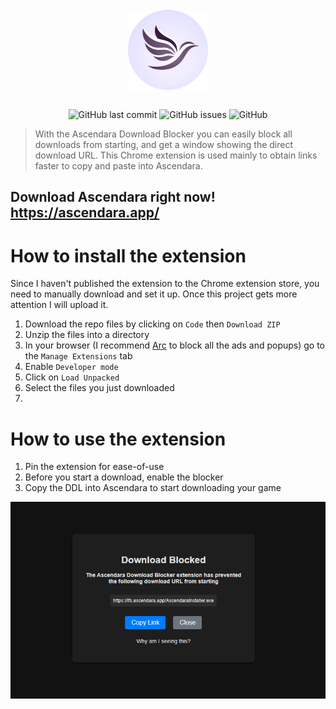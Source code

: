 <div align="center">
    </a>
    <br />
    <img align="center" width="128" height="128" src="/readme/ascendara.png">
    <br />
    <br />
    
    
   ![GitHub last commit](https://img.shields.io/github/last-commit/t-a-g-o/ascendaradownloadblocker)
   ![GitHub issues](https://img.shields.io/github/issues-raw/t-a-g-o/ascendaradownloadblocker)
   ![GitHub](https://img.shields.io/github/license/t-a-g-o/ascendaradownloadblocker)
    
</div>

> With the Ascendara Download Blocker you can easily block all downloads from starting, and get a window showing the direct download URL. This Chrome extension is used mainly to obtain links faster to copy and paste into Ascendara.

## Download Ascendara right now! https://ascendara.app/

# How to install the extension
Since I haven't published the extension to the Chrome extension store, you need to manually download and set it up. Once this project gets more attention I will upload it.
1. Download the repo files by clicking on ```Code``` then ```Download ZIP```
2. Unzip the files into a directory
3. In your browser (I recommend [Arc]() to block all the ads and popups) go to the ```Manage Extensions``` tab
4. Enable ```Developer mode```
5. Click on ```Load Unpacked```
6. Select the files you just downloaded
7. 
# How to use the extension
1. Pin the extension for ease-of-use
2. Before you start a download, enable the blocker
3. Copy the DDL into Ascendara to start downloading your game

<img src="/readme/showcase.png">
